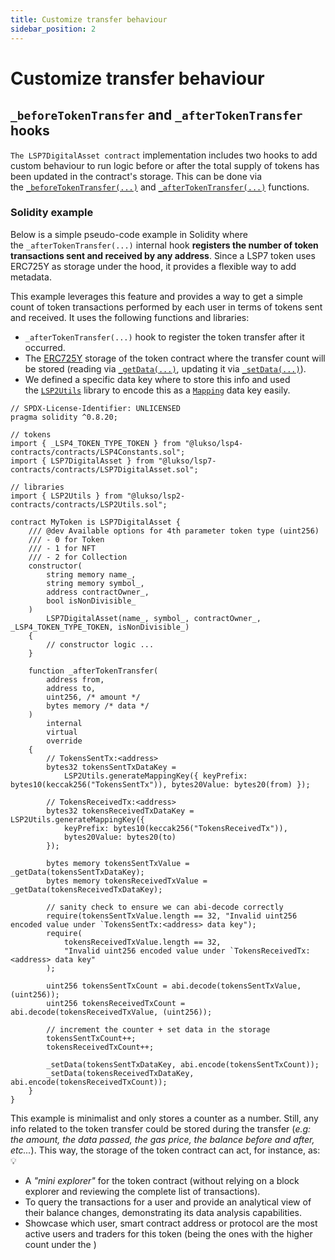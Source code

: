 ```yaml
---
title: Customize transfer behaviour
sidebar_position: 2
---
```


# Customize transfer behaviour

<!-- ## `force` parameter


## Optional `data` during transfer
 -->

## `_beforeTokenTransfer` and `_afterTokenTransfer` hooks

`The LSP7DigitalAsset contract` implementation includes two hooks to add custom behaviour to run logic before or after the total supply of tokens has been updated in the contract's storage. This can be done via the [`_beforeTokenTransfer(...)`](../../contracts/LSP7DigitalAsset/LSP7DigitalAsset.md#_beforetokentransfer) and [`_afterTokenTransfer(...)`](../../contracts/LSP7DigitalAsset/LSP7DigitalAsset.md#_aftertokentransfer) functions.

### Solidity example

Below is a simple pseudo-code example in Solidity where the `_afterTokenTransfer(...)` internal hook **registers the number of token transactions sent and received by any address**. Since a LSP7 token uses ERC725Y as storage under the hood, it provides a flexible way to add metadata.

This example leverages this feature and provides a way to get a simple count of token transactions performed by each user in terms of tokens sent and received. It uses the following functions and libraries:

- `_afterTokenTransfer(...)` hook to register the token transfer after it occurred.
- The [ERC725Y](../../../standards/erc725.md#erc725y-data-representation) storage of the token contract where the transfer count will be stored (reading via [`_getData(...)`](../../contracts/LSP7DigitalAsset/LSP7DigitalAsset.md#_getdata), updating it via [`_setData(...)`](../../contracts/LSP7DigitalAsset/LSP7DigitalAsset.md#_setdata)).
- We defined a specific data key where to store this info and used the [`LSP2Utils`](../../contracts/../libraries/LSP2Utils.md#generatemappingkey-2) library to encode this as a [`Mapping`](../../../standards/metadata/lsp2-json-schema.md#mapping) data key easily.

```solidity
// SPDX-License-Identifier: UNLICENSED
pragma solidity ^0.8.20;

// tokens
import { _LSP4_TOKEN_TYPE_TOKEN } from "@lukso/lsp4-contracts/contracts/LSP4Constants.sol";
import { LSP7DigitalAsset } from "@lukso/lsp7-contracts/contracts/LSP7DigitalAsset.sol";

// libraries
import { LSP2Utils } from "@lukso/lsp2-contracts/contracts/LSP2Utils.sol";

contract MyToken is LSP7DigitalAsset {
    /// @dev Available options for 4th parameter token type (uint256)
    /// - 0 for Token
    /// - 1 for NFT
    /// - 2 for Collection
    constructor(
        string memory name_,
        string memory symbol_,
        address contractOwner_,
        bool isNonDivisible_
    )
        LSP7DigitalAsset(name_, symbol_, contractOwner_, _LSP4_TOKEN_TYPE_TOKEN, isNonDivisible_)
    {
        // constructor logic ...
    }

    function _afterTokenTransfer(
        address from,
        address to,
        uint256, /* amount */
        bytes memory /* data */
    )
        internal
        virtual
        override
    {
        // TokensSentTx:<address>
        bytes32 tokensSentTxDataKey =
            LSP2Utils.generateMappingKey({ keyPrefix: bytes10(keccak256("TokensSentTx")), bytes20Value: bytes20(from) });

        // TokensReceivedTx:<address>
        bytes32 tokensReceivedTxDataKey = LSP2Utils.generateMappingKey({
            keyPrefix: bytes10(keccak256("TokensReceivedTx")),
            bytes20Value: bytes20(to)
        });

        bytes memory tokensSentTxValue = _getData(tokensSentTxDataKey);
        bytes memory tokensReceivedTxValue = _getData(tokensReceivedTxDataKey);

        // sanity check to ensure we can abi-decode correctly
        require(tokensSentTxValue.length == 32, "Invalid uint256 encoded value under `TokensSentTx:<address> data key");
        require(
            tokensReceivedTxValue.length == 32,
            "Invalid uint256 encoded value under `TokensReceivedTx:<address> data key"
        );

        uint256 tokensSentTxCount = abi.decode(tokensSentTxValue, (uint256));
        uint256 tokensReceivedTxCount = abi.decode(tokensReceivedTxValue, (uint256));

        // increment the counter + set data in the storage
        tokensSentTxCount++;
        tokensReceivedTxCount++;

        _setData(tokensSentTxDataKey, abi.encode(tokensSentTxCount));
        _setData(tokensReceivedTxDataKey, abi.encode(tokensReceivedTxCount));
    }
}

```

This example is minimalist and only stores a counter as a number. Still, any info related to the token transfer could be stored during the transfer (_e.g: the amount, the data passed, the gas price, the balance before and after, etc..._). This way, the storage of the token contract can act, for instance, as: 💡

- A _"mini explorer"_ for the token contract (without relying on a block explorer and reviewing the complete list of transactions).
- To query the transactions for a user and provide an analytical view of their balance changes, demonstrating its data analysis capabilities.
- Showcase which user, smart contract address or protocol are the most active users and traders for this token (being the ones with the higher count under the )
